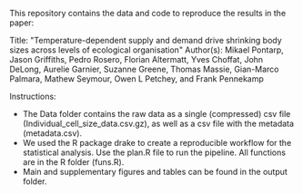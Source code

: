 This repository contains the data and code to reproduce the results in the paper: 

Title: "Temperature-dependent supply and demand drive shrinking body sizes across levels of ecological organisation"
Author(s): Mikael Pontarp, Jason Griffiths, Pedro Rosero, Florian Altermatt, Yves Choffat, John DeLong, Aurelie Garnier, Suzanne Greene, Thomas Massie, Gian-Marco Palmara, Mathew Seymour, Owen L Petchey, and Frank Pennekamp

Instructions:
- The Data folder contains the raw data as a single (compressed) csv file (Individual_cell_size_data.csv.gz), as well as a csv file with the metadata (metadata.csv). 
- We used the R package drake to create a reproducible workflow for the statistical analysis. Use the plan.R file to run the pipeline. All functions are in the R folder (funs.R).
- Main and supplementary figures and tables can be found in the output folder.


